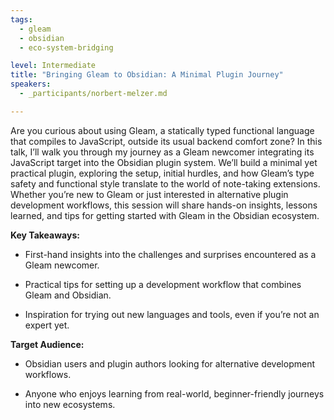 ```yaml
---
tags: 
  - gleam
  - obsidian
  - eco-system-bridging

level: Intermediate
title: "Bringing Gleam to Obsidian: A Minimal Plugin Journey"
speakers: 
  - _participants/norbert-melzer.md

---
```

Are you curious about using Gleam, a statically typed functional language that compiles to JavaScript, outside its usual backend comfort zone? In this talk, I’ll walk you through my journey as a Gleam newcomer integrating its JavaScript target into the Obsidian plugin system. We’ll build a minimal yet practical plugin, exploring the setup, initial hurdles, and how Gleam’s type safety and functional style translate to the world of note-taking extensions. Whether you’re new to Gleam or just interested in alternative plugin development workflows, this session will share hands-on insights, lessons learned, and tips for getting started with Gleam in the Obsidian ecosystem.

**Key Takeaways:**

- First-hand insights into the challenges and surprises encountered as a Gleam newcomer.

- Practical tips for setting up a development workflow that combines Gleam and Obsidian.

- Inspiration for trying out new languages and tools, even if you’re not an expert yet.

**Target Audience:**

- Obsidian users and plugin authors looking for alternative development workflows.

- Anyone who enjoys learning from real-world, beginner-friendly journeys into new ecosystems.
